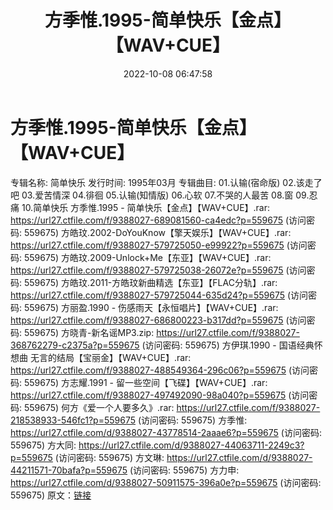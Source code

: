 ﻿---
title: 方季惟.1995-简单快乐【金点】【WAV+CUE】
date: 2022-10-08 06:47:58
categories: 古典音乐、新世纪、纯音雅乐
tags: 纯音雅乐
---
# 方季惟.1995-简单快乐【金点】【WAV+CUE】

专辑名称: 简单快乐
发行时间: 1995年03月
专辑曲目:
01.认输(宿命版)
02.该走了吧
03.爱苦情深
04.徘徊
05.认输(知情版)
06.心软
07.不哭的人最苦
08.窗
09.忍痛
10.简单快乐
方季惟.1995 - 简单快乐【金点】【WAV+CUE】.rar:
https://url27.ctfile.com/f/9388027-689081560-ca4edc?p=559675
(访问密码: 559675)
方皓玟.2002-DoYouKnow【擎天娱乐】【WAV+CUE】.rar: https://url27.ctfile.com/f/9388027-579725050-e99922?p=559675
(访问密码: 559675)
方皓玟.2009-Unlock+Me【东亚】【WAV+CUE】.rar: https://url27.ctfile.com/f/9388027-579725038-26072e?p=559675
(访问密码: 559675)
方皓玟.2011-方皓玟新曲精选【东亚】【FLAC分轨】.rar: https://url27.ctfile.com/f/9388027-579725044-635d24?p=559675
(访问密码: 559675)
方丽盈.1990 - 伤感雨天【永恒唱片】【WAV+CUE】.rar: https://url27.ctfile.com/f/9388027-686800223-b317dd?p=559675
(访问密码: 559675)
方晓青-新名谣MP3.zip: https://url27.ctfile.com/f/9388027-368762279-c2375a?p=559675
(访问密码: 559675)
方伊琪.1990 - 国语经典怀想曲 无言的结局【宝丽金】【WAV+CUE】.rar: https://url27.ctfile.com/f/9388027-488549364-296c06?p=559675
(访问密码: 559675)
方志耀.1991 - 留一些空间【飞碟】【WAV+CUE】.rar: https://url27.ctfile.com/f/9388027-497492090-98a040?p=559675
(访问密码: 559675)
何方《爱一个人要多久》.rar: https://url27.ctfile.com/f/9388027-218538933-546fc1?p=559675
(访问密码: 559675)
方季惟: https://url27.ctfile.com/d/9388027-43778514-2aaae6?p=559675
(访问密码: 559675)
方大同: https://url27.ctfile.com/d/9388027-44063711-2249c3?p=559675
(访问密码: 559675)
方文琳: https://url27.ctfile.com/d/9388027-44211571-70bafa?p=559675
(访问密码: 559675)
方力申: https://url27.ctfile.com/d/9388027-50911575-396a0e?p=559675
(访问密码: 559675)
原文：[链接](https://blog.sina.com.cn/s/blog_1647c7e7601030zsy.html)